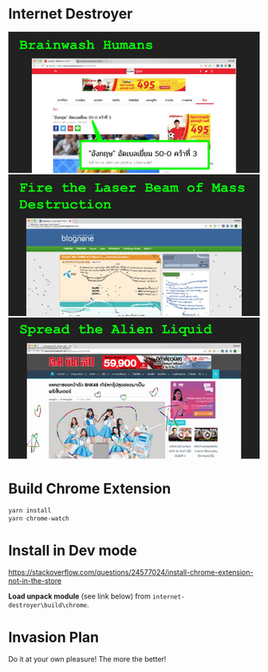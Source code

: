 # Internet Destroyer

<img src="resources/feature-1.jpg" alt="Feature 1" />
<img src="resources/feature-2.jpg" alt="Feature 2" />
<img src="resources/feature-3.jpg" alt="Feature 3" />

# Build Chrome Extension

```
yarn install
yarn chrome-watch
```

# Install in Dev mode

https://stackoverflow.com/questions/24577024/install-chrome-extension-not-in-the-store

**Load unpack module** (see link below) from `internet-destroyer\build\chrome`.

# Invasion Plan

Do it at your own pleasure! The more the better!
